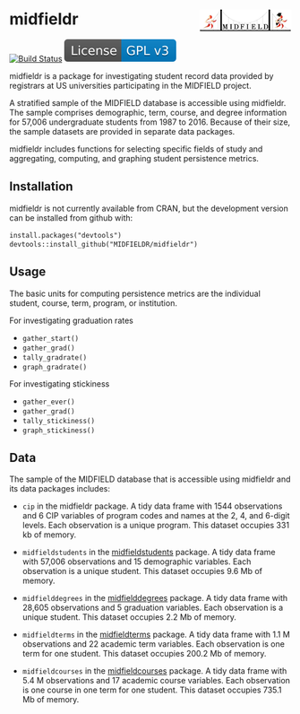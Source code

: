 
midfieldr <a href="https://engineering.purdue.edu/MIDFIELD" target="blank"><img src="man/figures/midfieldcut.png" align="right"/></a>
=====================================================================================================================================

<!-- [![CRAN_Status_Badge](http://www.r-pkg.org/badges/version/midfieldr)](http://cran.r-project.org/package=midfieldr) -->
[![Build Status](https://travis-ci.org/MIDFIELDR/midfieldr.svg?branch=master)](https://travis-ci.org/MIDFIELDR/midfieldr) [![License: GPL v3](man/figures/License-GPL-v3-blue.svg)](https://www.gnu.org/licenses/gpl-3.0)

midfieldr is a package for investigating student record data provided by registrars at US universities participating in the MIDFIELD project.

A stratified sample of the MIDFIELD database is accessible using midfieldr. The sample comprises demographic, term, course, and degree information for 57,006 undergraduate students from 1987 to 2016. Because of their size, the sample datasets are provided in separate data packages.

midfieldr includes functions for selecting specific fields of study and aggregating, computing, and graphing student persistence metrics.

Installation
------------

midfieldr is not currently available from CRAN, but the development version can be installed from github with:

    install.packages("devtools")
    devtools::install_github("MIDFIELDR/midfieldr")

Usage
-----

The basic units for computing persistence metrics are the individual student, course, term, program, or institution.

For investigating graduation rates

-   `gather_start()`
-   `gather_grad()`
-   `tally_gradrate()`
-   `graph_gradrate()`

For investigating stickiness

-   `gather_ever()`
-   `gather_grad()`
-   `tally_stickiness()`
-   `graph_stickiness()`

Data
----

The sample of the MIDFIELD database that is accessible using midfieldr and its data packages includes:

-   `cip` in the midfieldr package. A tidy data frame with 1544 observations and 6 CIP variables of program codes and names at the 2, 4, and 6-digit levels. Each observation is a unique program. This dataset occupies 331 kb of memory.

-   `midfieldstudents` in the [midfieldstudents](https://github.com/MIDFIELDR/midfieldstudents) package. A tidy data frame with 57,006 observations and 15 demographic variables. Each observation is a unique student. This dataset occupies 9.6 Mb of memory.

-   `midfielddegrees` in the [midfielddegrees](https://github.com/MIDFIELDR/midfielddegrees) package. A tidy data frame with 28,605 observations and 5 graduation variables. Each observation is a unique student. This dataset occupies 2.2 Mb of memory.

-   `midfieldterms` in the [midfieldterms](https://github.com/MIDFIELDR/midfieldterms) package. A tidy data frame with 1.1 M observations and 22 academic term variables. Each observation is one term for one student. This dataset occupies 200.2 Mb of memory.

-   `midfieldcourses` in the [midfieldcourses](https://github.com/MIDFIELDR/midfieldcourses) package. A tidy data frame with 5.4 M observations and 17 academic course variables. Each observation is one course in one term for one student. This dataset occupies 735.1 Mb of memory.
